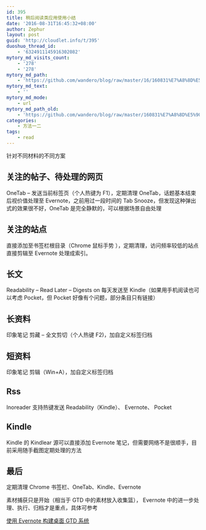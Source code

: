 ```yaml
---
id: 395
title: 稍后阅读类应用使用小结
date: '2016-08-31T16:45:32+08:00'
author: Zephur
layout: post
guid: 'http://cloudlet.info/t/395'
duoshuo_thread_id:
    - '6324911145916302082'
mytory_md_visits_count:
    - '278'
    - '278'
mytory_md_path:
    - 'https://github.com/wandero/blog/raw/master/16/160831%E7%A8%8D%E5%90%8E%E9%98%85%E8%AF%BB%E7%B1%BB%E5%BA%94%E7%94%A8%E4%BD%BF%E7%94%A8%E5%B0%8F%E7%BB%93.md'
mytory_md_text:
    - ''
mytory_md_mode:
    - url
mytory_md_path_old:
    - 'https://github.com/wandero/blog/raw/master/160831%E7%A8%8D%E5%90%8E%E9%98%85%E8%AF%BB%E7%B1%BB%E5%BA%94%E7%94%A8%E4%BD%BF%E7%94%A8%E5%B0%8F%E7%BB%93.md'
categories:
    - 方法一二
tags:
    - read
---
```


针对不同材料的不同方案

## 关注的帖子、待处理的网页

OneTab – 发送当前标签页（个人热键为 F1），定期清理 OneTab，话题基本结束后视价值处理至 Evernote，之前用过一段时间的 Tab Snooze，但发现这种弹出式的效果很不好，OneTab 是完全静默的，可以根据场景自由处理

<!-- more -->

## 关注的站点

直接添加至书签栏根目录（Chrome 鼠标手势 ），定期清理，访问频率较低的站点直接剪辑至 Evernote 处理成索引。

## 长文

Readability – Read Later – Digests on 每天发送至 Kindle（如果用手机阅读也可以考虑 Pocket，但 Pocket 好像有个问题，部分条目只有链接）

## 长资料

印象笔记 剪藏 – 全文剪切（个人热键 F2)，加自定义标签归档

## 短资料

印象笔记 剪辑（Win+A），加自定义标签归档

## Rss

Inoreader 支持热键发送 Readability（Kindle）、 Evernote、 Pocket

## Kindle

Kindle 的 Kindlear 源可以直接添加 Evernote 笔记，但需要网络不是很顺手，目前采用随手截图定期处理的方法

## 最后

定期清理 Chrome 书签栏、OneTab、Kindle、Evernote

素材捕获只是开始（相当于 GTD 中的素材放入收集篮）， Evernote 中的进一步处理、执行、归档才是重点，具体可参考

[使用 Evernote 构建桌面 GTD 系统](http://cloudlet.info/t/284)